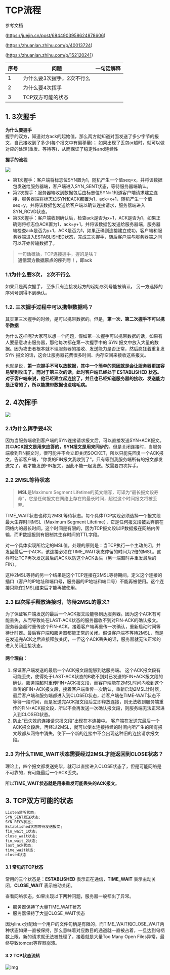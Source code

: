 # TCP流程

参考文档

(https://juejin.cn/post/6844903958624878606)

(https://zhuanlan.zhihu.com/p/40013724)

(https://zhuanlan.zhihu.com/p/152120241)

| 序号 | 问题                       | 一句话解释 |
| ---- | -------------------------- | ---------- |
| 1    | 为什么要3次握手，2次不行么 |            |
| 2    | 为什么要4次挥手            |            |
| 3    | TCP双方可能的状态          |            |



## 1. 3次握手

**为什么要握手**  
握手的双方，知道对方ack的起始值，那么两方就知道对面发送了多少字节的报文，自己接收到了多少(每个报文中有偏移量)； 如果出现了丢包or超时，就可以做对应的处理(重发、等待等)，从而保证了稳定性and连续性

**握手的流程**

![](https://p1-juejin.byteimg.com/tos-cn-i-k3u1fbpfcp/2f72d9bf3ea047a5b93e326c0b55a184~tplv-k3u1fbpfcp-watermark.image)

- 第1次握手：客户端将标志位SYN置为1，随机产生一个值seq=x，并将该数据包发送给服务器端，客户端进入SYN_SENT状态，等待服务器端确认。
- 第2次握手：服务器端收到数据包后由标志位SYN=1知道客户端请求建立连接，服务器端将标志位SYN和ACK都置为1，ack=x+1，随机产生一个值seq=y，并将该数据包发送给客户端以确认连接请求，服务器端进入SYN_RCVD状态。
- 第3次握手：客户端收到确认后，检查ack是否为x+1，ACK是否为1，如果正确则将标志位ACK置为1，ack=y+1，并将该数据包发送给服务器端，服务器端检查ack是否为y+1，ACK是否为1，如果正确则连接建立成功，客户端和服务器端进入ESTABLISHED状态，完成三次握手，随后客户端与服务器端之间可以开始传输数据了。

> 一句话概括，TCP连接握手，握的是啥？  
> **通信双方数据原点的序列号！，即ack**



###  1.1为什么要3次， 2次不行么  

如果只是两次握手， 至多只有连接发起方的起始序列号能被确认， 另一方选择的序列号则得不到确认。  



### 1.2. 三次握手过程中可以携带数据吗？

其实第三次握手的时候，是可以携带数据的。但是，**第一次、第二次握手不可以携带数据**

为什么这样呢?大家可以想一个问题，假如第一次握手可以携带数据的话，如果有人要恶意攻击服务器，那他每次都在第一次握手中的 SYN 报文中放入大量的数据。因为攻击者根本就不理服务器的接收、发送能力是否正常，然后疯狂着重复发 SYN 报文的话，这会让服务器花费很多时间、内存空间来接收这些报文。

也就是说，**第一次握手不可以放数据，其中一个简单的原因就是会让服务器更加容易受到攻击了。而对于第三次的话，此时客户端已经处于 ESTABLISHED 状态。对于客户端来说，他已经建立起连接了，并且也已经知道服务器的接收、发送能力是正常的了，所以能携带数据也没啥毛病。**






## 2. 4次挥手

![](https://p1-juejin.byteimg.com/tos-cn-i-k3u1fbpfcp/3ae42b432fe848ff9ecd85b2e91a9341~tplv-k3u1fbpfcp-watermark.image)

### 2.1为什么挥手要4次

因为当服务端收到客户端的SYN连接请求报文后，可以直接发送SYN+ACK报文。其中**ACK报文是用来应答的，SYN报文是用来同步的**。但是关闭连接时，当服务端收到FIN报文时，很可能并不会立即关闭SOCKET，所以只能先回复一个ACK报文，告诉客户端，"你发的FIN报文我收到了"。只有等到我服务端所有的报文都发送完了，我才能发送FIN报文，因此不能一起发送。故需要四次挥手。



### 2.2  2MSL等待状态

> **MSL**是Maximum Segment Lifetime的英文缩写，可译为“最长报文段寿命”，它是任何报文在网络上存在的最长时间，超过这个时间报文将被丢弃。

TIME_WAIT状态也称为2MSL等待状态。每个具体TCP实现必须选择一个报文段最大生存时间MSL（Maximum Segment Lifetime），它是任何报文段被丢弃前在网络内的最长时间。这个时间是有限的，因为TCP报文段以IP数据报在网络内传输，而IP数据报则有限制其生存时间的TTL字段。

对一个具体实现所给定的MSL值，处理的原则是：当TCP执行一个主动关闭，并发回最后一个ACK，该连接必须在TIME_WAIT状态停留的时间为2倍的MSL。这样可让TCP再次发送最后的ACK以防这个ACK丢失（另一端超时并重发最后的FIN）。

这种2MSL等待的另一个结果是这个TCP连接在2MSL等待期间，定义这个连接的插口（客户的IP地址和端口号，服务器的IP地址和端口号）不能再被使用。这个连接只能在2MSL结束后才能再被使用。




### 2.3 四次挥手释放连接时，等待2MSL的意义?

为了保证客户端发送的最后一个ACK报文段能够到达服务器。因为这个ACK有可能丢失，从而导致处在LAST-ACK状态的服务器收不到对FIN-ACK的确认报文。服务器会超时重传这个FIN-ACK，接着客户端再重传一次确认，重新启动时间等待计时器。最后客户端和服务器都能正常的关闭。假设客户端不等待2MSL，而是在发送完ACK之后直接释放关闭，一但这个ACK丢失的话，服务器就无法正常的进入关闭连接状态。



#### 两个理由：

1. 保证客户端发送的最后一个ACK报文段能够到达服务端。 这个ACK报文段有可能丢失，使得处于LAST-ACK状态的B收不到对已发送的FIN+ACK报文段的确认，服务端超时重传FIN+ACK报文段，而客户端能在2MSL时间内收到这个重传的FIN+ACK报文段，接着客户端重传一次确认，重新启动2MSL计时器，最后客户端和服务端都进入到CLOSED状态，若客户端在TIME-WAIT状态不等待一段时间，而是发送完ACK报文段后立即释放连接，则无法收到服务端重传的FIN+ACK报文段，所以不会再发送一次确认报文段，则服务端无法正常进入到CLOSED状态。
2. 防止“已失效的连接请求报文段”出现在本连接中。 客户端在发送完最后一个ACK报文段后，再经过2MSL，就可以使本连接持续的时间内所产生的所有报文段都从网络中消失，使下一个新的连接中不会出现这种旧的连接请求报文段。



### 2.3 为什么TIME_WAIT状态需要经过2MSL才能返回到CLOSE状态？

理论上，四个报文都发送完毕，就可以直接进入CLOSE状态了，但是可能网络是不可靠的，有可能最后一个ACK丢失。

所以**TIME_WAIT状态就是用来重发可能丢失的ACK报文**。



## 3. TCP双方可能的状态

```java
Listen监听状态;
SYN_SENT发送状态;
SYN_RECV状态;
Established状态等待发送报文;
fin_wait_1状态;
close_wait状态;
fin_wait_2状态;
last_ack状态;
time_wait状态;
closed状态
```



#### 3.1 常见的TCP状态

常用的三个状态是：**ESTABLISHED** 表示正在通信，**TIME_WAIT** 表示主动关闭，**CLOSE_WAIT** 表示被动关闭。

查看网络状态，如果出现以下两种问题，服务器一般都出了异常。

- 服务器保持了大量TIME_WAIT状态
- 服务器保持了大量CLOSE_WAIT状态

因为linux分配给一个用户的文件句柄是有限的，而TIME_WAIT和CLOSE_WAIT两种状态如果一直被保持，那么意味着对应数目的通道就一直被占着，一旦达到句柄数上限，新的请求就无法被处理了，接着就是大量Too Many Open Files异常，最终导致tomcat等容器崩溃。



#### 3.2 TCP状态流转

![img](https://user-gold-cdn.xitu.io/2019/8/4/16c5bdb3b51fb782?imageView2/0/w/1280/h/960/format/webp/ignore-error/1)
